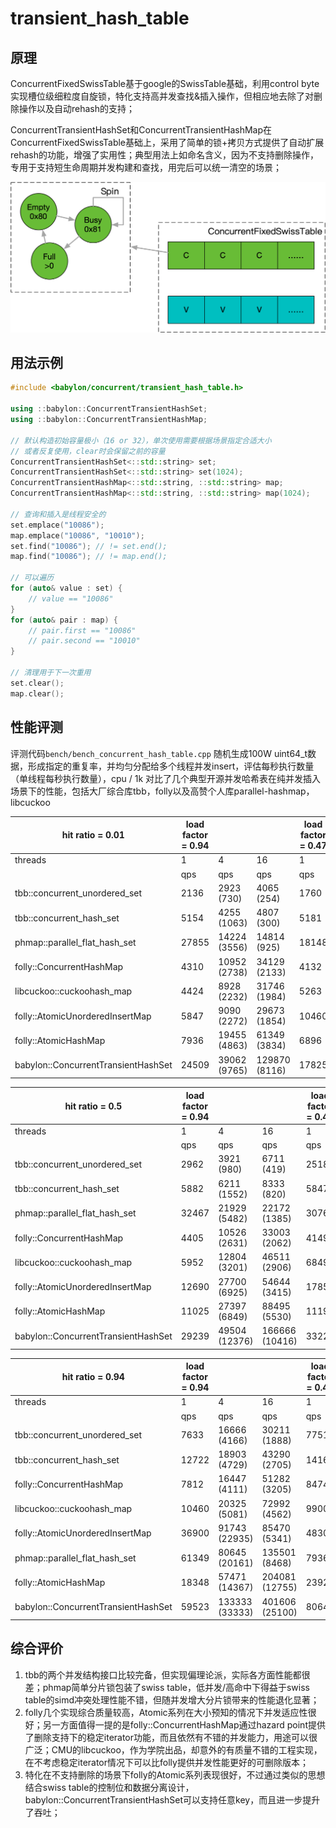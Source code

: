 # transient_hash_table

## 原理

ConcurrentFixedSwissTable基于google的SwissTable基础，利用control byte实现槽位级细粒度自旋锁，特化支持高并发查找&插入操作，但相应地去除了对删除操作以及自动rehash的支持；

ConcurrentTransientHashSet和ConcurrentTransientHashMap在ConcurrentFixedSwissTable基础上，采用了简单的锁+拷贝方式提供了自动扩展rehash的功能，增强了实用性；典型用法上如命名含义，因为不支持删除操作，专用于支持短生命周期并发构建和查找，用完后可以统一清空的场景；

![](images/transient_hash_table.png)

## 用法示例

```c++
#include <babylon/concurrent/transient_hash_table.h>

using ::babylon::ConcurrentTransientHashSet;
using ::babylon::ConcurrentTransientHashMap;

// 默认构造初始容量极小（16 or 32），单次使用需要根据场景指定合适大小
// 或者反复使用，clear时会保留之前的容量
ConcurrentTransientHashSet<::std::string> set;
ConcurrentTransientHashSet<::std::string> set(1024);
ConcurrentTransientHashMap<::std::string, ::std::string> map;
ConcurrentTransientHashMap<::std::string, ::std::string> map(1024);

// 查询和插入是线程安全的
set.emplace("10086");
map.emplace("10086", "10010");
set.find("10086"); // != set.end();
map.find("10086"); // != map.end();

// 可以遍历
for (auto& value : set) {
    // value == "10086"
}
for (auto& pair : map) {
    // pair.first == "10086"
    // pair.second == "10010"
}

// 清理用于下一次重用
set.clear();
map.clear();
```

## 性能评测

评测代码`bench/bench_concurrent_hash_table.cpp`
随机生成100W uint64_t数据，形成指定的重复率，并均匀分配给多个线程并发insert，评估每秒执行数量（单线程每秒执行数量），cpu / 1k
对比了几个典型开源并发哈希表在纯并发插入场景下的性能，包括大厂综合库tbb，folly以及高赞个人库parallel-hashmap，libcuckoo

| hit ratio = 0.01                    | load factor = 0.94 |              |               | load factor = 0.47 |              |       |               |       |
|-------------------------------------|--------------------|--------------|---------------|--------------------|--------------|-------|---------------|-------|
| threads                             | 1                  | 4            | 16            | 1                  | 4            |       | 16            |       |
|                                     | qps                | qps          | qps           | qps                | qps          | cpu   | qps           | cpu   |
| tbb::concurrent_unordered_set       | 2136               | 2923 (730)   | 4065 (254)    | 1760               | 2380 (595)   | 1.096 | 4651 (290)    | 1.33  |
| tbb::concurrent_hash_set            | 5154               | 4255 (1063)  | 4807 (300)    | 5181               | 3546 (221)   | 0.828 | 4566 (285)    | 2.03  |
| phmap::parallel_flat_hash_set       | 27855              | 14224 (3556) | 14814 (925)   | 18148              | 12870 (3217) | 0.294 | 15455 (965)   | 0.961 |
| folly::ConcurrentHashMap            | 4310               | 10952 (2738) | 34129 (2133)  | 4132               | 11723 (2930) | 0.124 | 36231 (2264)  | 0.049 |
| libcuckoo::cuckoohash_map           | 4424               | 8928 (2232)  | 31746 (1984)  | 5263               | 14792 (3698) | 0.223 | 55248 (3453)  | 0.166 |
| folly::AtomicUnorderedInsertMap     | 5847               | 9090 (2272)  | 29673 (1854)  | 10460              | 29761 (7440) | 0.095 | 62111 (3881)  | 0.116 |
| folly::AtomicHashMap                | 7936               | 19455 (4863) | 61349 (3834)  | 6896               | 20366 (5091) | 0.145 | 65789 (4111)  | 0.110 |
| babylon::ConcurrentTransientHashSet | 24509              | 39062 (9765) | 129870 (8116) | 17825              | 36231 (9057) | 0.096 | 125944 (7871) | 0.110 |

| hit ratio = 0.5                     | load factor = 0.94 |               |                | load factor = 0.47 |               |       |                |       |
|-------------------------------------|--------------------|---------------|----------------|--------------------|---------------|-------|----------------|-------|
| threads                             | 1                  | 4             | 16             | 1                  | 4             |       | 16             |       |
|                                     | qps                | qps           | qps            | qps                | qps           | cpu   | qps            | cpu   |
| tbb::concurrent_unordered_set       | 2962               | 3921 (980)    | 6711 (419)     | 2518               | 4671 (1168)   | 0.584 | 5988 (374)     | 1.42  |
| tbb::concurrent_hash_set            | 5882               | 6211 (1552)   | 8333 (820)     | 5847               | 6172 (1543)   | 0.506 | 8333 (520)     | 1.21  |
| phmap::parallel_flat_hash_set       | 32467              | 21929 (5482)  | 22172 (1385)   | 30769              | 22222 (5555)  | 0.172 | 23364 (1460)   | 0.643 |
| folly::ConcurrentHashMap            | 4405               | 10526 (2631)  | 33003 (2062)   | 4149               | 10752 (2688)  | 0.178 | 34482 (2155)   | 0.073 |
| libcuckoo::cuckoohash_map           | 5952               | 12804 (3201)  | 46511 (2906)   | 6849               | 16949 (4237)  | 0.203 | 61349 (3834)   | 0.174 |
| folly::AtomicUnorderedInsertMap     | 12690              | 27700 (6925)  | 54644 (3415)   | 17857              | 45248 (11312) | 0.068 | 72992 (4562)   | 0.134 |
| folly::AtomicHashMap                | 11025              | 27397 (6849)  | 88495 (5530)   | 11198              | 30769 (7692)  | 0.102 | 99009 (6188)   | 0.081 |
| babylon::ConcurrentTransientHashSet | 29239              | 49504 (12376) | 166666 (10416) | 33222              | 52910 (13227) | 0.069 | 172413 (10775) | 0.081 |

| hit ratio = 0.94                    | load factor = 0.94 |                |                | load factor = 0.47 |                |       |                |       |
|-------------------------------------|--------------------|----------------|----------------|--------------------|----------------|-------|----------------|-------|
| threads                             | 1                  | 4              | 16             | 1                  | 4              |       | 16             |       |
|                                     | qps                | qps            | qps            | qps                | qps            | cpu   | qps            | cpu   |
| tbb::concurrent_unordered_set       | 7633               | 16666 (4166)   | 30211 (1888)   | 7751               | 15847 (3961)   | 0.224 | 25125 (1570)   | 0.498 |
| tbb::concurrent_hash_set            | 12722              | 18903 (4729)   | 43290 (2705)   | 14164              | 20120 (5030)   | 0.181 | 61728 (3858)   | 0.181 |
| folly::ConcurrentHashMap            | 7812               | 16447 (4111)   | 51282 (3205)   | 8474               | 16806 (4201)   | 0.174 | 51282 (3205)   | 0.129 |
| libcuckoo::cuckoohash_map           | 10460              | 20325 (5081)   | 72992 (4562)   | 9900               | 21052 (5263)   | 0.171 | 75757 (4734)   | 0.171 |
| folly::AtomicUnorderedInsertMap     | 36900              | 91743 (22935)  | 85470 (5341)   | 48309              | 129198 (32299) | 0.026 | 90909 (5681)   | 0.155 |
| phmap::parallel_flat_hash_set       | 61349              | 80645 (20161)  | 135501 (8468)  | 79365              | 96153 (24038)  | 0.040 | 123456 (7716)  | 0.123 |
| folly::AtomicHashMap                | 18348              | 57471 (14367)  | 204081 (12755) | 23923              | 78740 (19685)  | 0.046 | 264550 (16534) | 0.041 |
| babylon::ConcurrentTransientHashSet | 59523              | 133333 (33333) | 401606 (25100) | 80645              | 173010 (43252) | 0.022 | 502512 (31407) | 0.025 |

## 综合评价

1. tbb的两个并发结构接口比较完备，但实现偏理论派，实际各方面性能都很差；phmap简单分片锁包装了swiss table，低并发/高命中下得益于swiss table的simd冲突处理性能不错，但随并发增大分片锁带来的性能退化显著；
2. folly几个实现综合质量较高，Atomic系列在大小预知的情况下并发适应性很好；另一方面值得一提的是folly::ConcurrentHashMap通过hazard point提供了删除支持下的稳定iterator功能，而且依然有不错的并发能力，用途可以很广泛；CMU的libcuckoo，作为学院出品，却意外的有质量不错的工程实现，在不考虑稳定iterator情况下可以比folly提供并发性能更好的可删除版本；
3. 特化在不支持删除的场景下folly的Atomic系列表现很好，不过通过类似的思想结合swiss table的控制位和数据分离设计，babylon::ConcurrentTransientHashSet可以支持任意key，而且进一步提升了吞吐；
